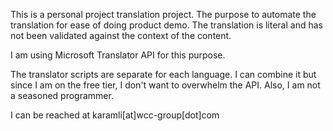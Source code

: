 This is a personal project translation project. The purpose to automate the translation for ease of doing product demo. The translation is literal and has not been validated against the context of the content.

I am using Microsoft Translator API for this purpose.

The translator scripts are separate for each language. I can combine it but since I am on the free tier, I don't want to overwhelm the API. Also, I am not a seasoned programmer.

I can be reached at karamli[at]wcc-group[dot]com
